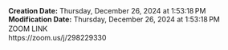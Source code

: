 <div><b>Creation Date:</b> Thursday, December 26, 2024 at 1:53:18 PM<br></div>
<div><b>Modification Date:</b> Thursday, December 26, 2024 at 1:53:18 PM<br></div>
<div>ZOOM LINK<span style="font-size: 16px"><br></span></div>
<div>https://zoom.us/j/298229330</div>

